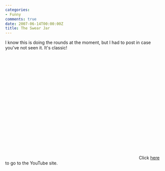 ```yaml
---
categories:
- Funny
comments: true
date: 2007-06-14T00:00:00Z
title: The Swear Jar
---
```


I know this is doing the rounds at the moment, but I had to post in case you've not seen it. It's classic!
<object width="425" height="350"><param name="movie" value="http://www.youtube.com/v/-JfX0EZnK6o"></param><param name="wmode" value="transparent"></param><embed src="http://www.youtube.com/v/-JfX0EZnK6o" type="application/x-shockwave-flash" wmode="transparent" width="425" height="350"></embed></object>
Click <a href="http://www.youtube.com/watch?v=-JfX0EZnK6o" title="YouTube - swearJar">here</a> to go to the YouTube site.
